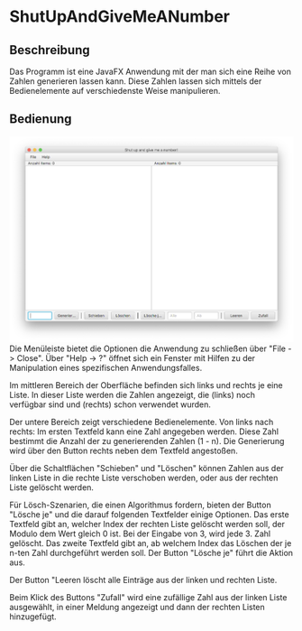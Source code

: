 # ShutUpAndGiveMeANumber
## Beschreibung
Das Programm ist eine JavaFX Anwendung mit der man sich eine Reihe von Zahlen generieren lassen kann.
Diese Zahlen lassen sich mittels der Bedienelemente auf verschiedenste Weise manipulieren.

## Bedienung
![Die Oberfläche der Anwendung](https://github.com/CTeipen/ShutUpAndGiveMeANumber/blob/master/images/interface.png)
Die Menüleiste bietet die Optionen die Anwendung zu schließen über "File -> Close".
Über "Help -> ?" öffnet sich ein Fenster mit Hilfen zu der Manipulation eines spezifischen Anwendungsfalles.


Im mittleren Bereich der Oberfläche befinden sich links und rechts je eine Liste. In dieser Liste werden die Zahlen angezeigt, die (links) noch verfügbar sind und (rechts) schon verwendet wurden.


Der untere Bereich zeigt verschiedene Bedienelemente. Von links nach rechts:
Im ersten Textfeld kann eine Zahl angegeben werden. Diese Zahl bestimmt die Anzahl der zu generierenden Zahlen (1 - n).
Die Generierung wird über den Button rechts neben dem Textfeld angestoßen.

Über die Schaltflächen "Schieben" und "Löschen" können Zahlen aus der linken Liste in die rechte Liste verschoben werden, oder aus der rechten Liste gelöscht werden.

Für Lösch-Szenarien, die einen Algorithmus fordern, bieten der Button "Lösche je" und die darauf folgenden Textfelder einige Optionen. Das erste Textfeld gibt an, welcher Index der rechten Liste gelöscht werden soll, der Modulo dem Wert gleich 0 ist. Bei der Eingabe von 3, wird jede 3. Zahl gelöscht.
Das zweite Textfeld gibt an, ab welchem Index das Löschen der je n-ten Zahl durchgeführt werden soll.
Der Button "Lösche je" führt die Aktion aus.

Der Button "Leeren löscht alle Einträge aus der linken und rechten Liste.

Beim Klick des Buttons "Zufall" wird eine zufällige Zahl aus der linken Liste ausgewählt, in einer Meldung angezeigt und dann der rechten Listen hinzugefügt.

